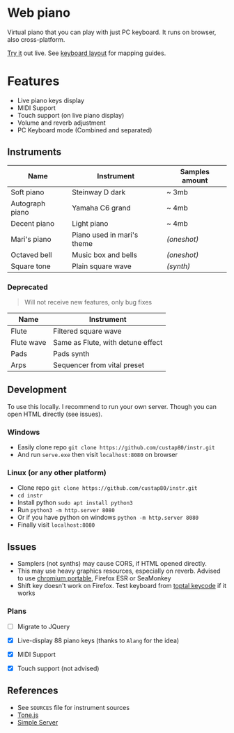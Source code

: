 # Web piano
Virtual piano that you can play with just PC keyboard. It runs on browser, also cross-platform.

[Try it](https://custap80.github.io/instr) out live. See [keyboard layout](keyboard-layout.png) for mapping guides.


# Features
- Live piano keys display
- MIDI Support
- Touch support (on live piano display)
- Volume and reverb adjustment
- PC Keyboard mode (Combined and separated)


## Instruments

|Name|Instrument|Samples amount|
|--|--|--|
|Soft piano|Steinway D dark|~ 3mb|
|Autograph piano|Yamaha C6 grand|~ 4mb|
|Decent piano|Light piano|~ 4mb|
|Mari's piano|Piano used in mari's theme|_(oneshot)_|
|Octaved bell|Music box and bells|_(oneshot)_|
|Square tone|Plain square wave|_(synth)_|

### Deprecated
> Will not receive new features, only bug fixes

|Name|Instrument|
|--|--|
|Flute|Filtered square wave|
|Flute wave|Same as Flute, with detune effect|
|Pads|Pads synth|
|Arps|Sequencer from vital preset|


## Development
To use this locally. I recommend to run your own server. Though you can open HTML directly (see issues).

### Windows
- Easily clone repo `git clone https://github.com/custap80/instr.git`
- And run `serve.exe` then visit `localhost:8080` on browser

### Linux (or any other platform)
- Clone repo `git clone https://github.com/custap80/instr.git`
- `cd instr`
- Install python `sudo apt install python3`
- Run `python3 -m http.server 8080`
- Or if you have python on windows `python -m http.server 8080`
- Finally visit `localhost:8080`


## Issues
- Samplers (not synths) may cause CORS, if HTML opened directly.
- This may use heavy graphics resources, especially on reverb. Advised to use [chromium portable](https://github.com/custap80/cef-builds/releases), Firefox ESR or SeaMonkey
- Shift key doesn't work on Firefox. Test keyboard from [toptal keycode](https://www.toptal.com/developers/keycode) if it works


### Plans
- [ ] Migrate to JQuery
- [x] Live-display 88 piano keys (thanks to `Alang` for the idea)
- [x] MIDI Support
- [x] Touch support (not advised)


## References
- See `SOURCES` file for instrument sources
- [Tone.js](https://github.com/Tonejs/Tone.js)
- [Simple Server](https://github.com/syntaqx/serve)
